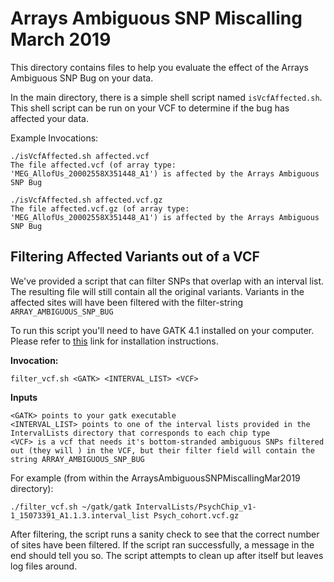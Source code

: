 # Arrays Ambiguous SNP Miscalling March 2019
This directory contains files to help you evaluate the effect of the Arrays Ambiguous SNP Bug on your data.

In the main directory, there is a simple shell script named `isVcfAffected.sh`. This shell script can be run on your VCF to determine if the bug has affected your data.

Example Invocations:

    ./isVcfAffected.sh affected.vcf 
    The file affected.vcf (of array type: 'MEG_AllofUs_20002558X351448_A1') is affected by the Arrays Ambiguous SNP Bug

    ./isVcfAffected.sh affected.vcf.gz 
    The file affected.vcf.gz (of array type: 'MEG_AllofUs_20002558X351448_A1') is affected by the Arrays Ambiguous SNP Bug

## Filtering Affected Variants out of a VCF
We've provided a script that can filter SNPs that overlap with an interval list. The resulting file will still contain all the original variants. Variants in the affected sites will have been filtered with the filter-string `ARRAY_AMBIGUOUS_SNP_BUG`

To run this script you'll need to have GATK 4.1 installed on your computer. Please refer to [this](https://software.broadinstitute.org/gatk/documentation/quickstart.php) link for installation instructions.

**Invocation:**

```
filter_vcf.sh <GATK> <INTERVAL_LIST> <VCF>
```

**Inputs**

```
<GATK> points to your gatk executable
<INTERVAL_LIST> points to one of the interval lists provided in the IntervalLists directory that corresponds to each chip type
<VCF> is a vcf that needs it's bottom-stranded ambiguous SNPs filtered out (they will ) in the VCF, but their filter field will contain the string ARRAY_AMBIGUOUS_SNP_BUG
```

For example (from within the ArraysAmbiguousSNPMiscallingMar2019 directory): 

```
./filter_vcf.sh ~/gatk/gatk IntervalLists/PsychChip_v1-1_15073391_A1.1.3.interval_list Psych_cohort.vcf.gz
```

After filtering, the script runs a sanity check to see that the correct number of sites have been filtered. If the script ran successfully, a message in the end should tell you so. The script attempts to clean up after itself but leaves log files around.


